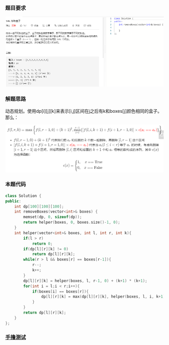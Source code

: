 ### 题目要求

![](pic/546.png)

### 解题思路

动态规划。使用dp\[i]\[j]\[k]来表示[i,j]区间在j之后有k和boxes[j]颜色相同的盒子。那么：

![](./pic/546-1.png)

### 本题代码

```c++
class Solution {
public:
    int dp[100][100][100];
    int removeBoxes(vector<int>& boxes) {
        memset(dp, 0, sizeof(dp));
        return helper(boxes, 0, boxes.size()-1, 0);
    }
    int helper(vector<int>& boxes, int l, int r, int k){
        if(l > r)
            return 0;
        if(dp[l][r][k] != 0)
            return dp[l][r][k];
        while(r > l && boxes[r] == boxes[r-1]){
            r--;
            k++;
        }
        dp[l][r][k] = helper(boxes, l, r-1, 0) + (k+1) * (k+1);
        for(int i = l;i < r;i++){
            if(boxes[i] == boxes[r]){
                dp[l][r][k] = max(dp[l][r][k], helper(boxes, l, i, k+1) + helper(boxes, i+1, r-1, 0));
            }
        }
        return dp[l][r][k];
    }
};
```

### [手撸测试](https://leetcode-cn.com/problems/remove-boxes/)   


